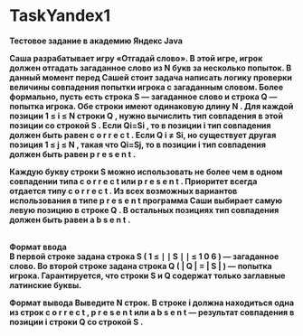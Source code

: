 # TaskYandex1

<strong>Тестовое задание в академию Яндекс Java <strong>

Саша разрабатывает игру «Отгадай слово». В этой игре, игрок должен отгадать загаданное слово из 
N
 букв за несколько попыток.
В данный момент перед Сашей стоит задача написать логику проверки величины совпадения попытки игрока с загаданным словом.
Более формально, пусть есть строка 
S
 — загаданное слово и строка 
Q
 — попытка игрока. Обе строки имеют одинаковую длину 
N
. Для каждой позиции 
1
≤
i
≤
N
 строки 
Q
, нужно вычислить тип совпадения в этой позиции со строкой 
S
.
Если 
Qi=Si
, то в позиции 
i
 тип совпадения должен быть равен 
c
o
r
r
e
c
t
.
Если 
Q
i
≠
Si, но существует другая позиция 
1
≤
j
≤
N
, такая что 
Qi=Sj, то в позиции i
 тип совпадения должен быть равен 
p
r
e
s
e
n
t
.

Каждую букву строки 
S
 можно использовать не более чем в одном совпадении типа 
c
o
r
r
e
c
t
 или 
p
r
e
s
e
n
t
.
Приоритет всегда отдается типу 
c
o
r
r
e
c
t
.
Из всех возможных вариантов использования в типе 
p
r
e
s
e
n
t
 программа Саши выбирает самую левую позицию в строке 
Q
.
В остальных позициях тип совпадения должен быть равен 
a
b
s
e
n
t
.
 
 <br>
 <strong>Формат ввода<strong>
  <br>
В первой строке задана строка 
S
 (
1
≤
∣
∣
S
∣
∣
≤
1
0
6
) — загаданное слово.
Во второй строке задана строка 
Q
 (
|
Q
|
=
|
S
|
) — попытка игрока.
Гарантируется, что строки 
S
 и 
Q
 содержат только заглавные латинские буквы.

Формат вывода
Выведите 
N
 строк. В строке 
i
 должна находиться одна из строк 
c
o
r
r
e
c
t
, 
p
r
e
s
e
n
t
 или 
a
b
s
e
n
t
 — результат совпадения в позиции 
i
 строки 
Q
 со строкой 
S
.
